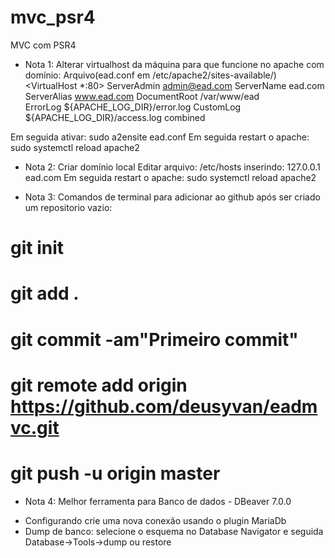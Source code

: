 # mvc_psr4
MVC com PSR4


* Nota 1: Alterar virtualhost da máquina para que funcione no apache com domínio:
Arquivo(ead.conf em /etc/apache2/sites-available/)
<VirtualHost *:80>
    ServerAdmin admin@ead.com
    ServerName ead.com
    ServerAlias www.ead.com 
    DocumentRoot /var/www/ead     
    ErrorLog ${APACHE_LOG_DIR}/error.log
    CustomLog ${APACHE_LOG_DIR}/access.log combined
</VirtualHost>

Em seguida ativar: sudo a2ensite ead.conf
Em seguida restart o apache: sudo systemctl reload apache2

* Nota 2: Criar domínio local
Editar arquivo: /etc/hosts inserindo:
127.0.0.1       ead.com
Em seguida restart o apache: sudo systemctl reload apache2

* Nota 3: Comandos de terminal para adicionar ao github após ser criado um repositorio vazio:
# git init
# git add .
# git commit -am"Primeiro commit"
# git remote add origin https://github.com/deusyvan/eadmvc.git
# git push -u origin master

* Nota 4: Melhor ferramenta para Banco de dados - DBeaver 7.0.0
- Configurando crie uma nova conexão usando o plugin MariaDb
- Dump de banco: selecione o esquema no Database Navigator e seguida Database->Tools->dump ou restore






